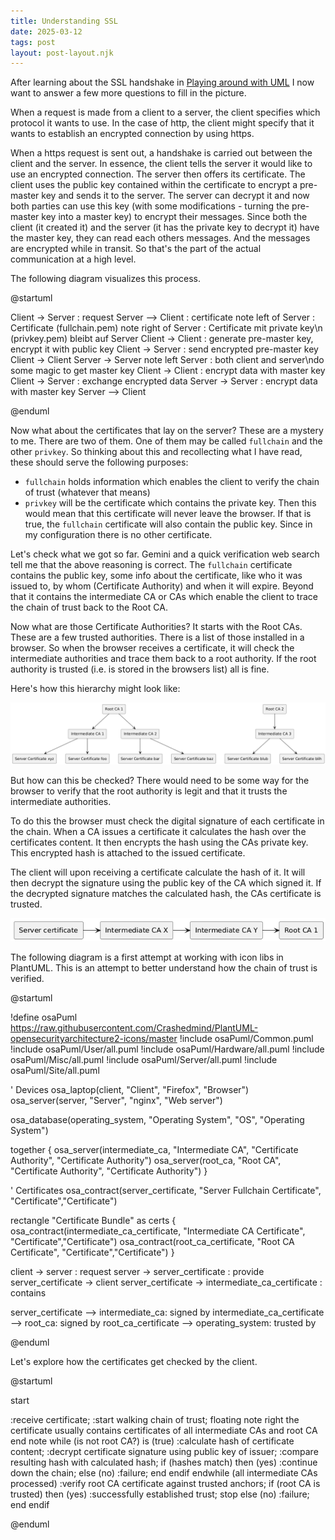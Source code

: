 ```yaml
---
title: Understanding SSL
date: 2025-03-12
tags: post
layout: post-layout.njk
---
```


After learning about the SSL handshake in [Playing around with
UML](/posts/playing_around_with_architecture_diagrams/) I now want to answer a
few more questions to fill in the picture.

When a request is made from a client to a server, the client specifies which protocol
it wants to use. In the case of http, the client might specify that it wants to establish
an encrypted connection by using https.

When a https request is sent out, a handshake is carried out between the client
and the server. In essence, the client tells the server it would like to use an
encrypted connection. The server then offers its certificate. The client uses
the public key contained within the certificate to encrypt a pre-master key and
sends it to the server. The server can decrypt it and now both parties can use
this key (with some modifications - turning the pre-master key into a master
key) to encrypt their messages. Since both the client (it created it) and the
server (it has the private key to decrypt it) have the master key, they can
read each others messages. And the messages are encrypted while in transit. So
that's the part of the actual communication at a high level. 

The following diagram visualizes this process. 

@startuml

Client -> Server : request
Server --> Client : certificate
note left of Server : Certificate (fullchain.pem)
note right of Server : Certificate mit private key\n (privkey.pem) bleibt auf Server
Client -> Client : generate pre-master key, encrypt it with public key
Client -> Server : send encrypted pre-master key
Client -> Client
Server -> Server
note left Server : both client and server\ndo some magic to get master key
Client -> Client : encrypt data with master key
Client -> Server : exchange encrypted data
Server -> Server : encrypt data with master key
Server --> Client

@enduml

Now what about the certificates that lay on the server? These are a mystery to me. There
are two of them. One of them may be called `fullchain` and the other `privkey`.
So thinking about this and recollecting what I have read, these should serve the following purposes:

- `fullchain` holds information which enables the client to verify the chain of
  trust (whatever that means)
- `privkey` will be the certificate which contains the private key. Then this
  would mean that this certificate will never leave the browser. If that is
  true, the `fullchain` certificate will also contain the public key. Since in
  my configuration there is no other certificate.

Let's check what we got so far. Gemini and a quick verification web search
tell me that the above reasoning is correct. The `fullchain` certificate
contains the public key, some info about the certificate, like who it was issued
to, by whom (Certificate Authority) and when it will expire. Beyond that it contains
the intermediate CA or CAs which enable the client to trace the chain of trust 
back to the Root CA.

Now what are those Certificate Authorities? It starts with the Root CAs. These
are a few trusted authorities. There is a list of those installed in a browser.
So when the browser receives a certificate, it will check the intermediate
authorities and trace them back to a root authority. If the root authority is
trusted (i.e. is stored in the browsers list) all is fine. 

Here's how this hierarchy might look like:

![Chain of trust visualization](./250312-2131-chain_of_trust.png)

But how can this be checked? There would need to be some way for the browser to
verify that the root authority is legit and that it trusts the intermediate
authorities. 

To do this the browser must check the digital signature of each certificate in
the chain. When a CA issues a certificate it calculates the hash over the certificates
content. It then encrypts the hash using the CAs private key. This encrypted hash
is attached to the issued certificate.

The client will upon receiving a certificate calculate the hash of it. It will
then decrypt the signature using the public key of the CA which signed it. If
the decrypted signature matches the calculated hash, the CAs certificate is
trusted.

![Walking the chain of trust](./250312-2205-walking_the_chain_of_trust.png)

The following diagram is a first attempt at working with icon libs in PlantUML.
This is an attempt to better understand how the chain of trust is verified.

@startuml

!define osaPuml https://raw.githubusercontent.com/Crashedmind/PlantUML-opensecurityarchitecture2-icons/master
!include osaPuml/Common.puml
!include osaPuml/User/all.puml
!include osaPuml/Hardware/all.puml
!include osaPuml/Misc/all.puml
!include osaPuml/Server/all.puml
!include osaPuml/Site/all.puml

' Devices
osa_laptop(client, "Client", "Firefox", "Browser")
osa_server(server, "Server", "nginx", "Web server")

osa_database(operating_system, "Operating System", "OS", "Operating System")

together {
  osa_server(intermediate_ca, "Intermediate CA", "Certificate Authority", "Certificate Authority")
  osa_server(root_ca, "Root CA", "Certificate Authority", "Certificate Authority")
}

' Certificates
osa_contract(server_certificate, "Server Fullchain Certificate", "Certificate","Certificate")

rectangle "Certificate Bundle" as certs {
  osa_contract(intermediate_ca_certificate, "Intermediate CA Certificate", "Certificate","Certificate")
  osa_contract(root_ca_certificate, "Root CA Certificate", "Certificate","Certificate")
}

client -> server : request 
server -> server_certificate : provide
server_certificate -> client 
server_certificate -> intermediate_ca_certificate : contains 

server_certificate --> intermediate_ca: signed by
intermediate_ca_certificate --> root_ca: signed by
root_ca_certificate --> operating_system: trusted by

@enduml

Let's explore how the certificates get checked by the client.

@startuml

start

:receive certificate;
:start walking chain of trust;
floating note right 
  the certificate usually contains 
  certificates of all 
  intermediate CAs and root CA
end note
while (is not root CA?) is (true)
  :calculate hash of certificate content;
  :decrypt certificate signature using public key of issuer;
  :compare resulting hash with calculated hash;
  if (hashes match) then (yes)
    :continue down the chain;
  else (no)
    :failure;
    end
  endif
endwhile (all intermediate CAs processed) 
:verify root CA certificate against trusted anchors;
if (root CA is trusted) then (yes)
  :successfully established trust;
  stop
else (no)
  :failure;
  end
endif

@enduml
